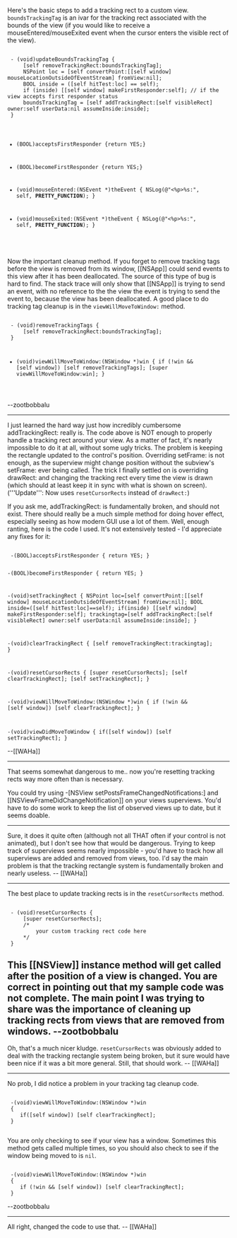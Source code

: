 Here's the basic steps to add a tracking rect to a custom view. <code>boundsTrackingTag</code> is an ivar for the tracking rect associated with the bounds of the view (if you would like to receive a mouseEntered/mouseExited event when the cursor enters the visible rect of the view).

<code>
 - (void)updateBoundsTrackingTag {
     [self removeTrackingRect:boundsTrackingTag];
     NSPoint loc = [self convertPoint:[[self window] mouseLocationOutsideOfEventStream] fromView:nil];
     BOOL inside = ([self hitTest:loc] == self);
     if (inside) [[self window] makeFirstResponder:self]; // if the view accepts first responder status
     boundsTrackingTag = [self addTrackingRect:[self visibleRect] owner:self userData:nil assumeInside:inside];
 }
 
 - (BOOL)acceptsFirstResponder {return YES;}
 - (BOOL)becomeFirstResponder {return YES;}
 
 - (void)mouseEntered:(NSEvent *)theEvent {
     NSLog(@"<%p>%s:", self, __PRETTY_FUNCTION__);
 }
 
 - (void)mouseExited:(NSEvent *)theEvent {
     NSLog(@"<%p>%s:", self, __PRETTY_FUNCTION__);
 }
</code>

Now the important cleanup method. If you forget to remove tracking tags before the view is removed from its window, [[NSApp]] could send events to this view after it has been deallocated. The source of this type of bug is hard to find. The stack trace will only show that [[NSApp]] is trying to send an event, with no reference to the the view the event is trying to send the event to, because the view has been deallocated. A good place to do tracking tag cleanup is in the <code>viewWillMoveToWindow:</code> method.

<code>
 - (void)removeTrackingTags {
     [self removeTrackingRect:boundsTrackingTag];
 }
 
 - (void)viewWillMoveToWindow:(NSWindow *)win {
     if (!win && [self window]) [self removeTrackingTags];
     [super viewWillMoveToWindow:win];
 }
</code>

--zootbobbalu

----

I just learned the hard way just how incredibly cumbersome addTrackingRect: really is. The code above is NOT enough to properly handle a tracking rect around your view. As a matter of fact, it's nearly impossible to do it at all, without some ugly tricks. The problem is keeping the rectangle updated to the control's position. Overriding setFrame: is not enough, as the superview might change position without the subview's setFrame: ever being called. The trick I finally settled on is overriding drawRect: and changing the tracking rect every time the view is drawn (which should at least keep it in sync with what is shown on screen). ('''Update''': Now uses <code>resetCursorRects</code> instead of <code>drawRect:</code>)

If you ask me, addTrackingRect: is fundamentally broken, and should not exist. There should really be a much simple method for doing hover effect, especially seeing as how modern GUI use a lot of them. Well, enough ranting, here is the code I used. It's not extensively tested - I'd appreciate any fixes for it:

<code>
 -(BOOL)acceptsFirstResponder { return YES; }
 
 -(BOOL)becomeFirstResponder { return YES; }
 
 -(void)setTrackingRect
 {
 	NSPoint loc=[self convertPoint:[[self window] mouseLocationOutsideOfEventStream] fromView:nil];
 	BOOL inside=([self hitTest:loc]==self);
 	if(inside) [[self window] makeFirstResponder:self];
 	trackingtag=[self addTrackingRect:[self visibleRect] owner:self userData:nil assumeInside:inside];
 }
 
 -(void)clearTrackingRect
 {
 	[self removeTrackingRect:trackingtag];
 }
 
 -(void)resetCursorRects
 {
 	[super resetCursorRects];
 	[self clearTrackingRect];
 	[self setTrackingRect];
 }
 
 -(void)viewWillMoveToWindow:(NSWindow *)win
 {
 	if (!win && [self window]) [self clearTrackingRect];
 }
 
 -(void)viewDidMoveToWindow
 {
 	if([self window]) [self setTrackingRect];
 }
</code>

--[[WAHa]]

----
That seems somewhat dangerous to me.. now you're resetting tracking rects way more often than is necessary.

You could try using -[NSView setPostsFrameChangedNotifications:] and [[NSViewFrameDidChangeNotification]] on your views superviews.  You'd have to do some work to keep the list of observed views up to date, but it seems doable.


----
Sure, it does it quite often (although not all THAT often if your control is not animated), but I don't see how that would be dangerous. Trying to keep track of superviews seems nearly impossible - you'd have to track how all superviews are added and removed from views, too. I'd say the main problem is that the tracking rectangle system is fundamentally broken and nearly useless. -- [[WAHa]]

----

The best place to update tracking rects is in the <code>resetCursorRects</code> method.

<code>
 - (void)resetCursorRects {
     [super resetCursorRects];
     /*
         your custom tracking rect code here
     */
 }
</code>

This [[NSView]] instance method will get called after the position of a view is changed. You are correct in pointing out that my sample code was not complete. The main point I was trying to share was the importance of cleaning up tracking rects from views that are removed from windows.  --zootbobbalu
----

Oh, that's a much nicer kludge.  <code>resetCursorRects</code> was obviously added to deal with the tracking rectangle system being broken, but it sure would have been nice if it was a bit more general. Still, that should work. -- [[WAHa]]

----

No prob, I did notice a problem in your tracking tag cleanup code.

<code>
 -(void)viewWillMoveToWindow:(NSWindow *)win
 {
 	if([self window]) [self clearTrackingRect];
 }
 </code>
 
 You are only checking to see if your view has a window. Sometimes this method gets called multiple times, so you should also check to see if the window being moved to is <code>nil</code>. 
 
 <code>
 -(void)viewWillMoveToWindow:(NSWindow *)win
 {
 	if (!win && [self window]) [self clearTrackingRect];
 }
</code>

--zootbobbalu


----

All right, changed the code to use that. -- [[WAHa]]